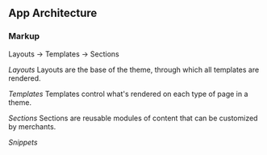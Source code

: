 ## App Architecture

### Markup

Layouts -> Templates -> Sections

*Layouts*
Layouts are the base of the theme, through which all templates are rendered.

*Templates*
Templates control what's rendered on each type of page in a theme.

*Sections*
Sections are reusable modules of content that can be customized by merchants.

*Snippets*
